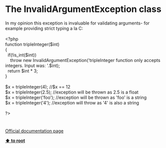 # The InvalidArgumentException class




<div class="phpcode"><span class="html">
In my opinion this exception is invaluable for validating arguments- for example providing strict typing a la C:<br><br><span class="default">&lt;?php<br></span><span class="keyword">function </span><span class="default">tripleInteger</span><span class="keyword">(</span><span class="default">$int</span><span class="keyword">)<br>{<br>&#xA0; if(!</span><span class="default">is_int</span><span class="keyword">(</span><span class="default">$int</span><span class="keyword">))<br>&#xA0; &#xA0; throw new </span><span class="default">InvalidArgumentException</span><span class="keyword">(</span><span class="string">&apos;tripleInteger function only accepts integers. Input was: &apos;</span><span class="keyword">.</span><span class="default">$int</span><span class="keyword">);<br>&#xA0; return </span><span class="default">$int </span><span class="keyword">* </span><span class="default">3</span><span class="keyword">;<br>}<br><br></span><span class="default">$x </span><span class="keyword">= </span><span class="default">tripleInteger</span><span class="keyword">(</span><span class="default">4</span><span class="keyword">); </span><span class="comment">//$x == 12<br></span><span class="default">$x </span><span class="keyword">= </span><span class="default">tripleInteger</span><span class="keyword">(</span><span class="default">2.5</span><span class="keyword">); </span><span class="comment">//exception will be thrown as 2.5 is a float<br></span><span class="default">$x </span><span class="keyword">= </span><span class="default">tripleInteger</span><span class="keyword">(</span><span class="string">&apos;foo&apos;</span><span class="keyword">); </span><span class="comment">//exception will be thrown as &apos;foo&apos; is a string<br></span><span class="default">$x </span><span class="keyword">= </span><span class="default">tripleInteger</span><span class="keyword">(</span><span class="string">&apos;4&apos;</span><span class="keyword">); </span><span class="comment">//exception will throw as &apos;4&apos; is also a string<br><br></span><span class="default">?&gt;</span>
</span>
</div>
  

#

[Official documentation page](https://www.php.net/manual/en/class.invalidargumentexception.php)

**[⬆ to root](/)**